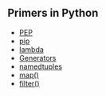 ## Primers in Python
- [PEP](https://github.com/Devyanshu/primer/blob/master/Python/PEP.md)
- [pip](https://github.com/Devyanshu/primer/blob/master/Python/pip.md)
- [lambda](https://github.com/Devyanshu/primer/blob/master/Python/lambda.md)
- [Generators](https://github.com/Devyanshu/primer/blob/master/Python/Generators.md)
- [namedtuples](https://github.com/Devyanshu/primer/blob/master/Python/Namedtuples.md)
- [map()](https://github.com/Devyanshu/primer/blob/master/Python/map().md)
- [filter()](https://github.com/Devyanshu/primer/blob/master/Python/filter().md)
